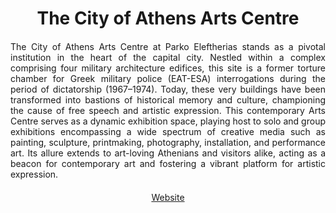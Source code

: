 <!-- Use the following commented lines to include monument coordinates and attributes (leave empty lines if the monument has no additional info)
37.97987419269023 23.752420164355428
Nature and surroundings, Urban scenery, Natural scenery, Parks and monuments, Culture
Creative activities, open air events, park, nature, green, accessibility
In the heart of Athens !
-->

<h1 align="center">The City of Athens Arts Centre</h1>


<p align="justify" style="margin-top:20px;margin-bottom:20px;">
The City of Athens Arts Centre at Parko Eleftherias stands as a pivotal institution in the heart of the capital city. Nestled within a complex comprising four military architecture edifices, this site is a former torture chamber for Greek military police (EAT-ESA) interrogations during the period of dictatorship (1967–1974). Today, these very buildings have been transformed into bastions of historical memory and culture, championing the cause of free speech and artistic expression.
This contemporary Arts Centre serves as a dynamic exhibition space, playing host to solo and group exhibitions encompassing a wide spectrum of creative media such as painting, sculpture, printmaking, photography, installation, and performance art. Its allure extends to art-loving Athenians and visitors alike, acting as a beacon for contemporary art and fostering a vibrant platform for artistic expression.
</p>

<p align="center" style="margin-top:20px;margin-bottom:20px;">
<a href="https://www.opanda.gr/index.php/ipodomes-opanda/item/kentro-texnon">Website</a>
</p>
